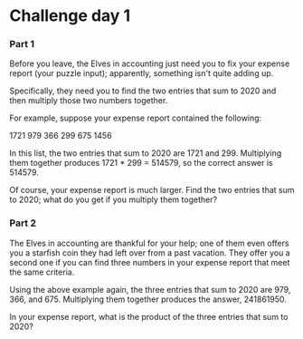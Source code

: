# Challenge day 1 

### Part 1

Before you leave, the Elves in accounting just need you to fix your expense report (your puzzle input); 
apparently, something isn't quite adding up.

Specifically, 
they need you to find the two entries that sum to 2020 and then multiply those two numbers together.

For example, suppose your expense report contained the following:

1721
979
366
299
675
1456


In this list, the two entries that sum to 2020 are 1721 and 299. 
Multiplying them together produces 1721 * 299 = 514579, so the correct answer is 514579.

Of course, your expense report is much larger. 
Find the two entries that sum to 2020; what do you get if you multiply them together?

### Part 2
The Elves in accounting are thankful for your help; 
one of them even offers you a starfish coin they had left over from a past vacation. 
They offer you a second one if you can find three numbers in your expense report that meet the same criteria.

Using the above example again, the three entries that sum to 2020 are 979, 366, and 675. 
Multiplying them together produces the answer, 241861950.

In your expense report, what is the product of the three entries that sum to 2020?